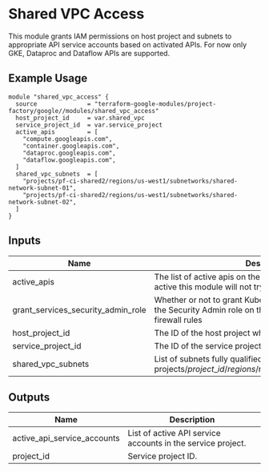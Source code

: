 # Shared VPC Access

This module grants IAM permissions on host project and subnets to appropriate API service accounts based on activated
APIs. For now only GKE, Dataproc and Dataflow APIs are supported.

## Example Usage
```hcl
module "shared_vpc_access" {
  source              = "terraform-google-modules/project-factory/google//modules/shared_vpc_access"
  host_project_id     = var.shared_vpc
  service_project_id  = var.service_project
  active_apis         = [
    "compute.googleapis.com",
    "container.googleapis.com",
    "dataproc.googleapis.com",
    "dataflow.googleapis.com",
  ]
  shared_vpc_subnets  = [
    "projects/pf-ci-shared2/regions/us-west1/subnetworks/shared-network-subnet-01",
    "projects/pf-ci-shared2/regions/us-west1/subnetworks/shared-network-subnet-02",
  ]
}
```

<!-- BEGINNING OF PRE-COMMIT-TERRAFORM DOCS HOOK -->
## Inputs

| Name | Description | Type | Default | Required |
|------|-------------|------|---------|:--------:|
| active\_apis | The list of active apis on the service project. If api is not active this module will not try to activate it | `list(string)` | `[]` | no |
| grant\_services\_security\_admin\_role | Whether or not to grant Kubernetes Engine Service Agent the Security Admin role on the host project so it can manage firewall rules | `bool` | `false` | no |
| host\_project\_id | The ID of the host project which hosts the shared VPC | `string` | n/a | yes |
| service\_project\_id | The ID of the service project | `string` | n/a | yes |
| shared\_vpc\_subnets | List of subnets fully qualified subnet IDs (ie. projects/$project\_id/regions/$region/subnetworks/$subnet\_id) | `list(string)` | `[]` | no |

## Outputs

| Name | Description |
|------|-------------|
| active\_api\_service\_accounts | List of active API service accounts in the service project. |
| project\_id | Service project ID. |

<!-- END OF PRE-COMMIT-TERRAFORM DOCS HOOK -->
